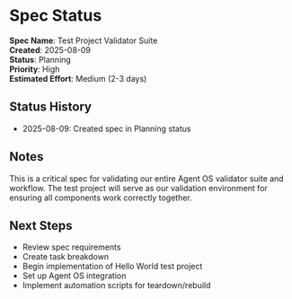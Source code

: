 # Spec Status

**Spec Name**: Test Project Validator Suite  
**Created**: 2025-08-09  
**Status**: Planning  
**Priority**: High  
**Estimated Effort**: Medium (2-3 days)  

## Status History
- 2025-08-09: Created spec in Planning status

## Notes
This is a critical spec for validating our entire Agent OS validator suite and workflow. The test project will serve as our validation environment for ensuring all components work correctly together.

## Next Steps
- Review spec requirements
- Create task breakdown
- Begin implementation of Hello World test project
- Set up Agent OS integration
- Implement automation scripts for teardown/rebuild
